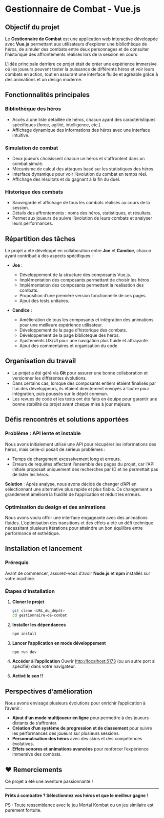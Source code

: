 # Gestionnaire de Combat - Vue.js

## Objectif du projet
Le **Gestionnaire de Combat** est une application web interactive développée avec **Vue.js** permettant aux utilisateurs d'explorer une bibliothèque de héros, de simuler des combats entre deux personnages et de consulter l'historique des affrontements réalisés lors de la session en cours.

L'idée principale derrière ce projet était de créer une expérience immersive où les joueurs peuvent tester la puissance de différents héros et voir leurs combats en action, tout en assurant une interface fluide et agréable grâce à des animations et un design moderne.

## Fonctionnalités principales
### Bibliothèque des héros
- Accès à une liste détaillée de héros, chacun ayant des caractéristiques spécifiques (force, agilité, intelligence, etc.).
- Affichage dynamique des informations des héros avec une interface intuitive.

### Simulation de combat
- Deux joueurs choisissent chacun un héros et s'affrontent dans un combat simulé.
- Mécanisme de calcul des attaques basé sur les statistiques des héros.
- Interface dynamique pour voir l’évolution du combat en temps réel.
- Affichage des résultats et du gagnant à la fin du duel.

### Historique des combats
- Sauvegarde et affichage de tous les combats réalisés au cours de la session.
- Détails des affrontements : noms des héros, statistiques, et résultats.
- Permet aux joueurs de suivre l’évolution de leurs combats et analyser leurs performances.

## Répartition des tâches
Le projet a été développé en collaboration entre **Joe** et **Candice**, chacun ayant contribué à des aspects spécifiques :

- **Joe** :
  - Développement de la structure des composants Vue.js.
  - Implémentation des composants permettant de choisir les héros
  - Implémentation des composants permettant la realisation des combats.
  - Proposition d’une première version fonctionnelle de ces pages.
  - Ajout des tests unitaires.

- **Candice** :
  - Amélioration de tous les composants et intégration des animations pour une meilleure expérience utilisateur.
  - Développement de la page d’historique des combats.
  - Développement de la page biblioteque des héros.
  - Ajustements UX/UI pour une navigation plus fluide et attrayante.
  - Ajout des commentaires et organisation du code

## Organisation du travail
- Le projet a été géré via **Git** pour assurer une bonne collaboration et versionner les différentes évolutions.
- Dans certains cas, lorsque des composants entiers étaient finalisés par l’un des développeurs, ils étaient directement envoyés à l’autre pour intégration, puis poussés sur le dépôt commun.
- Les revues de code et les tests ont été faits en équipe pour garantir une bonne stabilité du projet avant chaque mise à jour majeure. 

## Défis rencontrés et solutions apportées
### Problème : API lente et instable
Nous avons initialement utilisé une API pour récupérer les informations des héros, mais celle-ci posait de sérieux problèmes :
- Temps de chargement excessivement long et erreurs.
- Erreurs de requêtes affectant l’ensemble des pages du projet, car l'API initiale proposait uniquement des recherches par ID et ne permettait pas de lister les héros.

**Solution** : Après analyse, nous avons décidé de changer d’API en sélectionnant une alternative plus rapide et plus fiable. Ce changement a grandement amélioré la fluidité de l’application et réduit les erreurs.

### Optimisation du design et des animations
Nous avons voulu offrir une interface engageante avec des animations fluides. L’optimisation des transitions et des effets a été un défi technique nécessitant plusieurs itérations pour atteindre un bon équilibre entre performance et esthétique.

## Installation et lancement
### Prérequis
Avant de commencer, assurez-vous d’avoir **Node.js** et **npm** installés sur votre machine.

### Étapes d’installation
1. **Cloner le projet**
   ```bash
   git clone <URL_du_dépôt>
   cd gestionnaire-de-combat
   ```
2. **Installer les dépendances**
   ```bash
   npm install
   ```
3. **Lancer l’application en mode développement**
   ```bash
   npm run dev
   ```
4. **Accéder à l’application**
   Ouvrir [http://localhost:5173](http://localhost:5173) (ou un autre port si spécifié) dans votre navigateur.

5. **Activé le son !!**

## Perspectives d’amélioration
Nous avons envisagé plusieurs évolutions pour enrichir l’application à l’avenir :
- **Ajout d’un mode multijoueur en ligne** pour permettre à des joueurs distants de s’affronter.
- **Création d’un système de progression et de classement** pour suivre les performances des joueurs sur plusieurs sessions.
- **Personnalisation des héros** avec des skins et des compétences évolutives.
- **Effets sonores et animations avancées** pour renforcer l’expérience immersive des combats.

## ❤️ Remerciements
Ce projet a été une aventure passionnante ! 

---
**Prêts à combattre ? Sélectionnez vos héros et que le meilleur gagne !**

PS : Toute ressemblance avec le jeu Mortal Kombat ou un jeu similaire est purement fortuite.